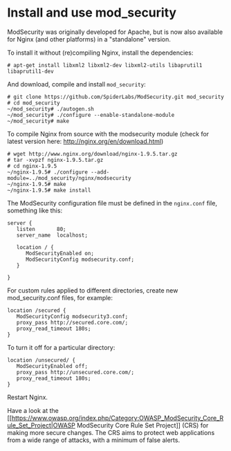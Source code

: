 # Install and use mod_security

ModSecurity was originally developed for Apache, but is now also available for Nginx (and other platforms) in a "standalone" version.

To install it without (re)compiling Nginx, install the dependencies:

    # apt-get install libxml2 libxml2-dev libxml2-utils libaprutil1 libaprutil1-dev

And download, compile and install `mod_security`:

    # git clone https://github.com/SpiderLabs/ModSecurity.git mod_security
    # cd mod_security
    ~/mod_security# ./autogen.sh
    ~/mod_security# ./configure --enable-standalone-module
    ~/mod_security# make

To compile Nginx from source with the modsecurity module (check for latest version here: http://nginx.org/en/download.html)

    # wget http://www.nginx.org/download/nginx-1.9.5.tar.gz
    # tar -xvpzf nginx-1.9.5.tar.gz
    # cd nginx-1.9.5
    ~/nginx-1.9.5# ./configure --add-module=../mod_security/nginx/modsecurity
    ~/nginx-1.9.5# make
    ~/nginx-1.9.5# make install

The ModSecurity configuration file must be defined in the `nginx.conf` file, something like this:

    server {
       listen       80;
       server_name  localhost;

       location / {
          ModSecurityEnabled on;
          ModSecurityConfig modsecurity.conf;
       }

    }

For custom rules applied to different directories, create new mod_security.conf files, for example:

    location /secured {
       ModSecurityConfig modsecurity3.conf; 
       proxy_pass http://secured.core.com/;
       proxy_read_timeout 180s;
    }

To turn it off for a particular directory:

    location /unsecured/ {
       ModSecurityEnabled off;
       proxy_pass http://unsecured.core.com/;
       proxy_read_timeout 180s;
    }

Restart Nginx. 

Have a look at the [[https://www.owasp.org/index.php/Category:OWASP_ModSecurity_Core_Rule_Set_Project|OWASP ModSecurity Core Rule Set Project]] (CRS) for making more secure changes. The CRS aims to protect web applications from a wide range of attacks, with a minimum of false alerts.
